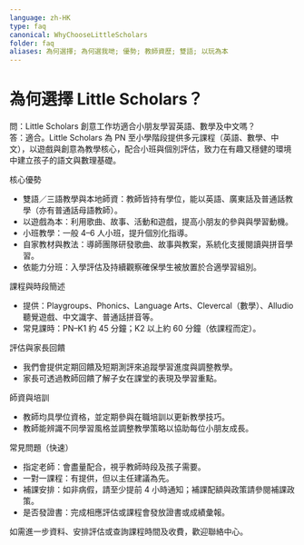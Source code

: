 ```yaml
---
language: zh-HK
type: faq
canonical: WhyChooseLittleScholars
folder: faq
aliases: 為何選擇; 為何選我哋; 優勢; 教師資歷; 雙語; 以玩為本
---
```

# 為何選擇 Little Scholars？

問：Little Scholars 創意工作坊適合小朋友學習英語、數學及中文嗎？  
答：適合。Little Scholars 為 PN 至小學階段提供多元課程（英語、數學、中文），以遊戲與創意為教學核心，配合小班與個別評估，致力在有趣又穩健的環境中建立孩子的語文與數理基礎。

核心優勢
- 雙語／三語教學與本地師資：教師皆持有學位，能以英語、廣東話及普通話教學（亦有普通話母語教師）。  
- 以遊戲為本：利用歌曲、故事、活動和遊戲，提高小朋友的參與與學習動機。  
- 小班教學：一般 4–6 人小班，提升個別化指導。  
- 自家教材與教法：導師團隊研發歌曲、故事與教案，系統化支援閱讀與拼音學習。  
- 依能力分班：入學評估及持續觀察確保學生被放置於合適學習組別。

課程與時段簡述
- 提供：Playgroups、Phonics、Language Arts、Clevercal（數學）、Alludio 聽覺遊戲、中文識字、普通話拼音等。  
- 常見課時：PN–K1 約 45 分鐘；K2 以上約 60 分鐘（依課程而定）。

評估與家長回饋
- 我們會提供定期回饋及短期測評來追蹤學習進度與調整教學。  
- 家長可透過教師回饋了解子女在課堂的表現及學習重點。

師資與培訓
- 教師均具學位資格，並定期參與在職培訓以更新教學技巧。  
- 教師能辨識不同學習風格並調整教學策略以協助每位小朋友成長。

常見問題（快速）
- 指定老師：會盡量配合，視乎教師時段及孩子需要。  
- 一對一課程：有提供，但以主任建議為先。  
- 補課安排：如非病假，請至少提前 4 小時通知；補課配額與政策請參閱補課政策。  
- 是否發證書：完成相應評估或課程會發放證書或成績彙報。

如需進一步資料、安排評估或查詢課程時間及收費，歡迎聯絡中心。